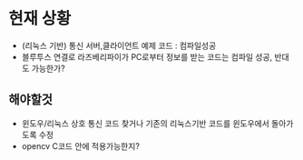 # 현재 상황 
- (리눅스 기반) 통신 서버,클라이언트 예제 코드 : 컴파일성공
- 블루투스 연결로 라즈베리파이가 PC로부터 정보를 받는 코드는 컴파일 성공, 반대도 가능한가?
## 해야할것 
- 윈도우/리눅스 상호 통신 코드 찾거나 기존의 리눅스기반 코드를 윈도우에서 돌아가도록 수정
- opencv C코드 안에 적용가능한지?

